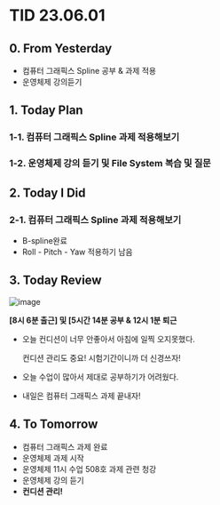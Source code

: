 # TID 23.06.01

## 0. From Yesterday

- 컴퓨터 그래픽스 Spline 공부 & 과제 적용
- 운영체제 강의듣기

## 1. Today Plan

### 1-1. 컴퓨터 그래픽스 Spline 과제 적용해보기

### 1-2. 운영체제 강의 듣기 및 File System 복습 및 질문

## 2. Today I Did

### 2-1. 컴퓨터 그래픽스 Spline 과제 적용해보기

- B-spline완료
- Roll - Pitch - Yaw 적용하기 남음

## 3. Today Review

![image](https://github.com/whisoo98/Today-I-Did/assets/71370211/f18fad5d-1d51-402b-bb3a-f2a4c648ae42)

**[8시 6분 출근] 및 [5시간 14분 공부 & 12시 1분 퇴근**

- 오늘 컨디션이 너무 안좋아서 아침에 일찍 오지못했다.
    
    컨디션 관리도 중요! 시험기간이니까 더 신경쓰자!
    
- 오늘 수업이 많아서 제대로 공부하기가 어려웠다.
- 내일은 컴퓨터 그래픽스 과제 끝내자!

## 4. To Tomorrow

- 컴퓨터 그래픽스 과제 완료
- 운영체제 과제 시작
- 운영체제 11시 수업 508호 과제 관련 청강
- 운영체제 강의 듣기
- **컨디션 관리!**
